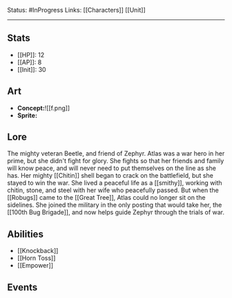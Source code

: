 Status: #InProgress
Links: [[Characters]] [[Unit]]
___
## Stats
- [[HP]]: 12
- [[AP]]: 8
- [[Init]]: 30

## Art
- **Concept:**![[f.png]]
- **Sprite:**

## Lore
The mighty veteran Beetle, and friend of Zephyr. Atlas was a war hero in her prime, but she didn't fight for glory. She fights so that her friends and family will know peace, and will never need to put themselves on the line as she has. Her mighty [[Chitin]] shell began to crack on the battlefield, but she stayed to win the war. She lived a peaceful life as a [[smithy]], working with chitin, stone, and steel with her wife who peacefully passed. But when the [[Robugs]] came to the [[Great Tree]], Atlas could no longer sit on the sidelines. She joined the military in the only posting that would take her, the [[100th Bug Brigade]], and now helps guide Zephyr through the trials of war.

## Abilities
- [[Knockback]]
- [[Horn Toss]]
- [[Empower]]

## Events
